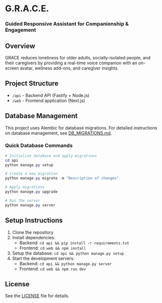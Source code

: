 # G.R.A.C.E.

### Guided Responsive Assistant for Companionship & Engagement

## Overview

GRACE reduces loneliness for older adults, socially-isolated people, and their caregivers by providing a real-time voice companion with an on-screen avatar, wellness add-ons, and caregiver insights.

## Project Structure

- `/api` - Backend API (Fastify + Node.js)
- `/web` - Frontend application (Next.js)

## Database Management

This project uses Alembic for database migrations. For detailed instructions on database management, see [DB_MIGRATIONS.md](api/DB_MIGRATIONS.md).

### Quick Database Commands

```powershell
# Initialize database and apply migrations
cd api
python manage.py setup

# Create a new migration
python manage.py migrate -m "Description of changes"

# Apply migrations
python manage.py upgrade

# Run the server
python manage.py server
```

## Setup Instructions

1. Clone the repository
2. Install dependencies:
   - Backend: `cd api && pip install -r requirements.txt`
   - Frontend: `cd web && npm install`
3. Setup the database: `cd api && python manage.py setup`
4. Start the development servers:
   - Backend: `cd api && python manage.py server`
   - Frontend: `cd web && npm run dev`

## License

See the [LICENSE](LICENSE) file for details.
